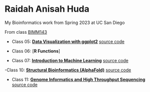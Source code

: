 # Raidah Anisah Huda
My Bioinformatics work from Spring 2023 at UC San Diego

From class [BIMM143](https://bioboot.github.io/bimm143_S23/)

- Class 05: [**Data Visualization with ggplot2**](https://github.com/Anisah26/bimm143/blob/main/class5%20copy/class05.pdf) [source code](https://github.com/Anisah26/bimm143/blob/main/class5%20copy/class05.qmd)

- Class 06: [**R Functions**] 

- Class 07: [**Introduction to Machine Learning**](https://github.com/Anisah26/bimm143/blob/main/class07/class7.pdf) [source code](https://github.com/Anisah26/bimm143/blob/main/class07/class7.qmd)

-Class 10: [**Structural Bioinformatics (AlphaFold)**](https://github.com/Anisah26/bimm143/blob/main/Class%2010/Class10.pdf) [source code](https://github.com/Anisah26/bimm143/blob/main/Class%2010/Class10.qmd)

- Class 11: [**Genome Informatics and High Throughput Sequencing**](https://github.com/Anisah26/bimm143/blob/main/class%2011/class11.pdf) [source code](https://github.com/Anisah26/bimm143/blob/main/class%2011/class11.qmd)






